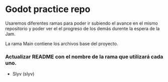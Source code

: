 # Godot practice repo

Usaremos diferentes ramas para poder ir subiendo el avance en el mismo repositorio y poder ver el el progreso de los demás durente la espera de la Jam.

La rama Main contiene los archivos base del proyecto.

### Actualizar README con el nombre de la rama que utilizará cada uno.

 - Slyv (slyv)